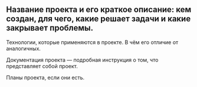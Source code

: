 
Название проекта и его краткое описание: кем создан, для чего, какие решает задачи и какие закрывает проблемы.  
----

Технологии, которые применяются в проекте. В чём его отличие от аналогичных.  

Документация проекта — подробная инструкция о том, что представляет собой проект.  

Планы проекта, если они есть.  
